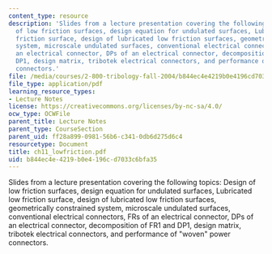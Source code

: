 ```yaml
---
content_type: resource
description: 'Slides from a lecture presentation covering the following topics: Design
  of low friction surfaces, design equation for undulated surfaces, Lubricated low
  friction surface, design of lubricated low friction surfaces, geometrically constrained
  system, microscale undulated surfaces, conventional electrical connectors, FRs of
  an electrical connector, DPs of an electrical connector, decomposition of FR1 and
  DP1, design matrix, tribotek electrical connectors, and performance of "woven" power
  connectors.'
file: /media/courses/2-800-tribology-fall-2004/b844ec4e4219b0e4196cd7033c6bfa35_ch11_lowfriction.pdf
file_type: application/pdf
learning_resource_types:
- Lecture Notes
license: https://creativecommons.org/licenses/by-nc-sa/4.0/
ocw_type: OCWFile
parent_title: Lecture Notes
parent_type: CourseSection
parent_uid: ff28a899-0981-56b6-c341-0db6d275d6c4
resourcetype: Document
title: ch11_lowfriction.pdf
uid: b844ec4e-4219-b0e4-196c-d7033c6bfa35
---
```

Slides from a lecture presentation covering the following topics: Design of low friction surfaces, design equation for undulated surfaces, Lubricated low friction surface, design of lubricated low friction surfaces, geometrically constrained system, microscale undulated surfaces, conventional electrical connectors, FRs of an electrical connector, DPs of an electrical connector, decomposition of FR1 and DP1, design matrix, tribotek electrical connectors, and performance of "woven" power connectors.